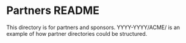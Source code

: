 # Partners README
This directory is for partners and sponsors.
YYYY-YYYY/ACME/ is an example of how partner directories could be structured.
